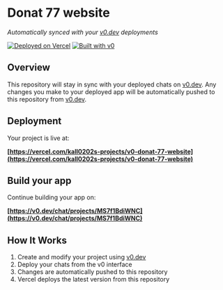 # Donat 77 website

*Automatically synced with your [v0.dev](https://v0.dev) deployments*

[![Deployed on Vercel](https://img.shields.io/badge/Deployed%20on-Vercel-black?style=for-the-badge&logo=vercel)](https://vercel.com/kall0202s-projects/v0-donat-77-website)
[![Built with v0](https://img.shields.io/badge/Built%20with-v0.dev-black?style=for-the-badge)](https://v0.dev/chat/projects/MS7f1BdiWNC)

## Overview

This repository will stay in sync with your deployed chats on [v0.dev](https://v0.dev).
Any changes you make to your deployed app will be automatically pushed to this repository from [v0.dev](https://v0.dev).

## Deployment

Your project is live at:

**[https://vercel.com/kall0202s-projects/v0-donat-77-website](https://vercel.com/kall0202s-projects/v0-donat-77-website)**

## Build your app

Continue building your app on:

**[https://v0.dev/chat/projects/MS7f1BdiWNC](https://v0.dev/chat/projects/MS7f1BdiWNC)**

## How It Works

1. Create and modify your project using [v0.dev](https://v0.dev)
2. Deploy your chats from the v0 interface
3. Changes are automatically pushed to this repository
4. Vercel deploys the latest version from this repository
